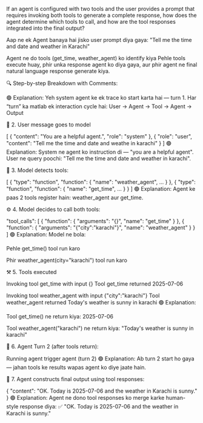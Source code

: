 If an agent is configured with two tools and the user provides a prompt that requires invoking both tools to generate a complete response, how does the agent determine which tools to call, and how are the tool responses integrated into the final output?





Aap ne ek Agent banaya hai jisko user prompt diya gaya:
"Tell me the time and date and weather in Karachi"

Agent ne do tools (get_time, weather_agent) ko identify kiya
Pehle tools execute huay, phir unka response agent ko diya gaya, aur phir agent ne final natural language response generate kiya.

🔍 Step-by-step Breakdown with Comments:

🟢 Explanation:
Yeh system agent ke ek trace ko start karta hai — turn 1. Har “turn” ka matlab ek interaction cycle hai:
User → Agent → Tool → Agent → Output

🧠 2. User message goes to model

[
  {
    "content": "You are a helpful agent.",
    "role": "system"
  },
  {
    "role": "user",
    "content": "Tell me the time and date and weathe in karachi"
  }
]
🟢 Explanation:
System ne agent ko instruction di — "you are a helpful agent".
User ne query poochi: "Tell me the time and date and weather in karachi".

🧰 3. Model detects tools:

[
  {
    "type": "function",
    "function": {
      "name": "weather_agent", ...
    }
  },
  {
    "type": "function",
    "function": {
      "name": "get_time", ...
    }
  }
]
🟢 Explanation:
Agent ke paas 2 tools register hain: weather_agent aur get_time.

⚙️ 4. Model decides to call both tools:

"tool_calls": [
    {
      "function": {
        "arguments": "{}",
        "name": "get_time"
      }
    },
    {
      "function": {
        "arguments": "{\"city\":\"karachi\"}",
        "name": "weather_agent"
      }
    }
  ]
🟢 Explanation:
Model ne bola:

Pehle get_time() tool run karo

Phir weather_agent(city="karachi") tool run karo

⚒️ 5. Tools executed

Invoking tool get_time with input {}
Tool get_time returned 2025-07-06

Invoking tool weather_agent with input {"city":"karachi"}
Tool weather_agent returned Today's weather is sunny in karachi
🟢 Explanation:

Tool get_time() ne return kiya: 2025-07-06

Tool weather_agent("karachi") ne return kiya: "Today's weather is sunny in karachi"

🔁 6. Agent Turn 2 (after tools return):

Running agent trigger agent (turn 2)
🟢 Explanation:
Ab turn 2 start ho gaya — jahan tools ke results wapas agent ko diye jaate hain.

🧠 7. Agent constructs final output using tool responses:

{
  "content": "OK. Today is 2025-07-06 and the weather in Karachi is sunny."
}
🟢 Explanation:
Agent ne dono tool responses ko merge karke human-style response diya:
✅ "OK. Today is 2025-07-06 and the weather in Karachi is sunny."